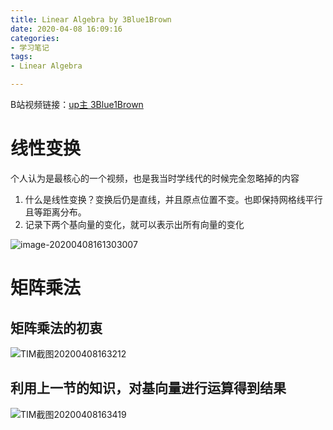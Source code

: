 ```yaml
---
title: Linear Algebra by 3Blue1Brown
date: 2020-04-08 16:09:16
categories: 
- 学习笔记
tags: 
- Linear Algebra

---
```


B站视频链接：[up主 3Blue1Brown](https://www.bilibili.com/video/BV1ys411472E/?p=5)

# 线性变换

个人认为是最核心的一个视频，也是我当时学线代的时候完全忽略掉的内容

1. 什么是线性变换？变换后仍是直线，并且原点位置不变。也即保持网格线平行且等距离分布。
2. 记录下两个基向量的变化，就可以表示出所有向量的变化

![image-20200408161303007](//tvax2.sinaimg.cn/large/006BuM4Jly1gdmfxo7p84j31400p0dlc.jpg)

# 矩阵乘法

## 矩阵乘法的初衷

![TIM截图20200408163212](//tva2.sinaimg.cn/large/006BuM4Jly1gdmfzkfpe7j31400p0jyj.jpg)

## 利用上一节的知识，对基向量进行运算得到结果

![TIM截图20200408163419](//tva4.sinaimg.cn/large/006BuM4Jly1gdmg1o2wqoj31400p078i.jpg)